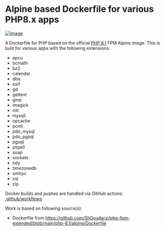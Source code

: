 # Alpine based Dockerfile for various PHP8.x apps

[![Image](https://github.com/abalage/php-fpm-alpine/actions/workflows/docker-publish.yml/badge.svg)](https://github.com/abalage/php-fpm-alpine/actions/workflows/docker-publish.yml)

A Dockerfile for PHP based on the official [PHP 8.1](https://hub.docker.com/_/php) FPM Alpine image. This is built for various apps with the following extensions:

- apcu
- bcmath
- bz2
- calendar
- dba
- exif
- gd
- gettext
- gmp
- imagick
- intl
- mysqli
- opcache
- pcntl
- pdo_mysql
- pdo_pgsql
- pgsql
- pspell
- soap
- sockets
- tidy
- timezonedb
- xmlrpc
- xsl
- zip

Docker builds and pushes are handled via GitHub actions: [.github/workflows](.github/workflows)

Work is based on following source(s):
- Dockerfile from https://github.com/ShGoudarzi/php-fpm-extended/blob/main/php-8.1/alpine/Dockerfile
